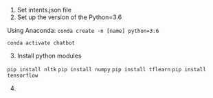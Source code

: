 
1. Set intents.json file 
2. Set up the version of the Python=3.6

Using Anaconda: 
`conda create -n [name] python=3.6`

`conda activate chatbot`

3. Install python modules

`pip install nltk`
`pip install numpy`
`pip install tflearn`
`pip install tensorflow`

4. 